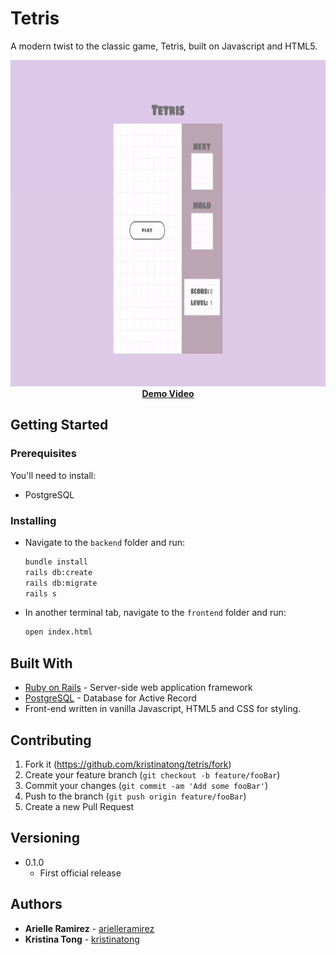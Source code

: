 # Tetris
A modern twist to the classic game, Tetris, built on Javascript and HTML5.

<p align="center">
  <img width="850" height="522" src="https://github.com/kristinatong/tetris/blob/master/demos/tetris4.gif"><br>
  <a href="https://vimeo.com/303965386"><b>Demo Video</b></a>
</p>

## Getting Started

### Prerequisites

You'll need to install:

* PostgreSQL

### Installing

* Navigate to the `backend` folder and run:

  ```sh
  bundle install
  rails db:create
  rails db:migrate
  rails s
  ```
  
* In another terminal tab, navigate to the `frontend` folder and run:

  ```sh
  open index.html
  ```
  
## Built With

* [Ruby on Rails](https://rubyonrails.org/) - Server-side web application framework
* [PostgreSQL](https://www.postgresql.org/) - Database for Active Record
* Front-end written in vanilla Javascript, HTML5 and CSS for styling.

## Contributing

1. Fork it (<https://github.com/kristinatong/tetris/fork>)
2. Create your feature branch (`git checkout -b feature/fooBar`)
3. Commit your changes (`git commit -am 'Add some fooBar'`)
4. Push to the branch (`git push origin feature/fooBar`)
5. Create a new Pull Request

## Versioning

* 0.1.0
    * First official release

## Authors

* **Arielle Ramirez** - [arielleramirez](https://github.com/arielleramirez)
* **Kristina Tong** - [kristinatong](https://github.com/kristinatong)
